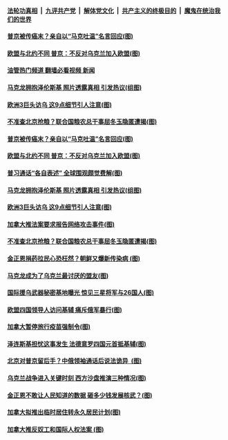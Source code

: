 ####  [法轮功真相](../../../../basic/blob/master/README.md?t=06181701) &nbsp;|&nbsp; [九评共产党](../../../../9ping.md/blob/master/README.md?t=06181701) &nbsp;|&nbsp; [解体党文化](../../../../jtdwh.md/blob/master/README.md?t=06181701)  &nbsp;|&nbsp; [共产主义的终极目的](../../../../gczydzjmd.md/blob/master/README.md?t=06181701) &nbsp;|&nbsp; [魔鬼在统治我们的世界](../../../../mgztzwmdsj.md/blob/master/README.md?t=06181701) 

#### [普京被传癌末？亲自以“马克吐温”名言回应(图)](../pages/p9/1009504.md?t=06181701) 

#### [欧盟与北约不同 普京：不反对乌克兰加入欧盟(图)](../pages/p9/1009495.md?t=06181701) 

#### [油管热门频道 翻墙必看视频 新闻](http://45.76.130.85:81/youtube.html?06181701)

#### [马克龙拥抱泽伦斯基 照片透露真相 引发热议(组图)](../pages/p9/1009484.md?t=06181701) 

#### [欧洲3巨头访乌 这9点细节引人注意(图)](../pages/p9/1009437.md?t=06181701) 


#### [不准查北京抢粮？联合国粮农总干事屈冬玉隐匿遭揭(图)](../pages/p9/1009420.md?t=06181701) 

#### [普京被传癌末？亲自以“马克吐温”名言回应(图)](../pages/p9/1009504.md?t=06181701) 

#### [欧盟与北约不同 普京：不反对乌克兰加入欧盟(图)](../pages/p9/1009495.md?t=06181701) 

#### [普习通话“各自表述” 全球围观颇觉费解(图)](../pages/p9/1009493.md?t=06181701) 

#### [马克龙拥抱泽伦斯基 照片透露真相 引发热议(组图)](../pages/p9/1009484.md?t=06181701) 

#### [欧洲3巨头访乌 这9点细节引人注意(图)](../pages/p9/1009437.md?t=06181701) 


#### [加拿大推法案要求报告网络攻击事件(图)](../pages/p9/1009477.md?t=06181701) 


#### [不准查北京抢粮？联合国粮农总干事屈冬玉隐匿遭揭(图)](../pages/p9/1009420.md?t=06181701) 

#### [金正恩捐药拉民心恐枉然？朝鲜又爆新传染病 (图)](../pages/p9/1009346.md?t=06181701) 

#### [马克龙成为了乌克兰最讨厌的盟友(图)](../pages/p9/1009405.md?t=06181701) 

#### [国际援乌武器秘密基地曝光 惊见三星将军与26国人(图)](../pages/p9/1009366.md?t=06181701) 

#### [欧盟四国领导人访问基辅 痛斥俄军暴行(图)](../pages/p9/1009392.md?t=06181701) 

#### [加拿大暂停旅行疫苗强制令(图)](../pages/p9/1009389.md?t=06181701) 

#### [泽连斯基担忧这事发生 法德意罗四国元首抵基辅(图)](../pages/p9/1009349.md?t=06181701) 

#### [北京对普京留后手？中俄领袖通话后说法诡异 &nbsp;(图)](../pages/p9/1009328.md?t=06181701) 

#### [乌克兰战争进入关键时刻 西方沙盘推演三种情况(图)](../pages/p9/1009309.md?t=06181701) 

#### [金正恩不敢让人民知道的数据 砸多少钱发展核武？(图)](../pages/p9/1009232.md?t=06181701) 

#### [加拿大拟推出临时居住转永久居民计划(图)](../pages/p9/1009305.md?t=06181701) 

#### [加拿大推反奴工和国际人权法案&nbsp;(图)](../pages/p9/1009303.md?t=06181701) 

<img src='http://gfw-breaker.win/goodnews/indexes/p9.md' width='0px' height='0px'/>
